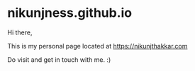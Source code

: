 nikunjness.github.io
====================

Hi there,

This is my personal page located at https://nikunjthakkar.com

Do visit and get in touch with me. :)
